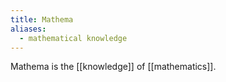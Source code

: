 ```yaml
---
title: Mathema
aliases:
  - mathematical knowledge
---
```

Mathema is the [[knowledge]] of [[mathematics]].